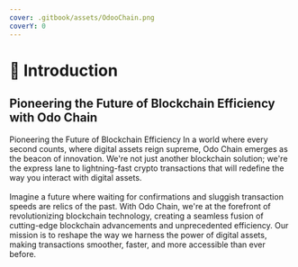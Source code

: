 ```yaml
---
cover: .gitbook/assets/OdooChain.png
coverY: 0
---
```


# 📜 Introduction

## Pioneering the Future of Blockchain Efficiency with Odo Chain

Pioneering the Future of Blockchain Efficiency In a world where every second counts, where digital assets reign supreme, Odo Chain emerges as the beacon of innovation. We're not just another blockchain solution; we're the express lane to lightning-fast crypto transactions that will redefine the way you interact with digital assets.\
\
Imagine a future where waiting for confirmations and sluggish transaction speeds are relics of the past. With Odo Chain, we're at the forefront of revolutionizing blockchain technology, creating a seamless fusion of cutting-edge blockchain advancements and unprecedented efficiency. Our mission is to reshape the way we harness the power of digital assets, making transactions smoother, faster, and more accessible than ever before.
